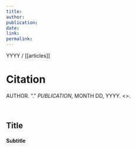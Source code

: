 ```yaml
---
title:
author:
publication:
date:
link:
permalink:
---
```


YYYY / [[articles]]

# Citation

AUTHOR. "." *PUBLICATION*, MONTH DD, YYYY. <>.

<br>

## Title

#### Subtitle
